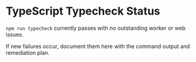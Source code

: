 # TypeScript Typecheck Status

`npm run typecheck` currently passes with no outstanding worker or web issues.

If new failures occur, document them here with the command output and remediation plan.
